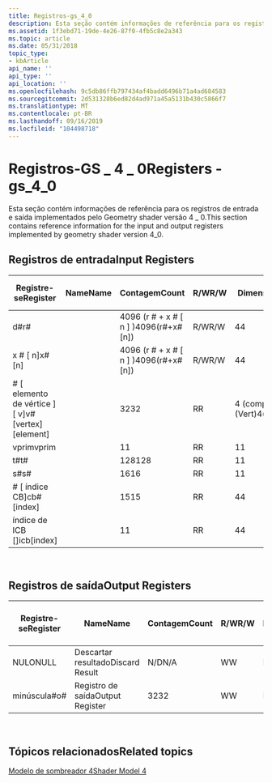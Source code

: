 ```yaml
---
title: Registros-gs_4_0
description: Esta seção contém informações de referência para os registros de entrada e saída implementados pelo Geometry shader versão 4 \_ 0.
ms.assetid: 1f3ebd71-19de-4e26-87f0-4fb5c8e2a343
ms.topic: article
ms.date: 05/31/2018
topic_type:
- kbArticle
api_name: ''
api_type: ''
api_location: ''
ms.openlocfilehash: 9c5db86ffb797434af4badd6496b71a4ad684583
ms.sourcegitcommit: 2d531328b6ed82d4ad971a45a5131b430c5866f7
ms.translationtype: MT
ms.contentlocale: pt-BR
ms.lasthandoff: 09/16/2019
ms.locfileid: "104498718"
---
```

# <a name="registers---gs_4_0"></a><span data-ttu-id="2e12d-103">Registros-GS \_ 4 \_ 0</span><span class="sxs-lookup"><span data-stu-id="2e12d-103">Registers - gs\_4\_0</span></span>

<span data-ttu-id="2e12d-104">Esta seção contém informações de referência para os registros de entrada e saída implementados pelo Geometry shader versão 4 \_ 0.</span><span class="sxs-lookup"><span data-stu-id="2e12d-104">This section contains reference information for the input and output registers implemented by geometry shader version 4\_0.</span></span>

## <a name="input-registers"></a><span data-ttu-id="2e12d-105">Registros de entrada</span><span class="sxs-lookup"><span data-stu-id="2e12d-105">Input Registers</span></span>



| <span data-ttu-id="2e12d-106">Registre-se</span><span class="sxs-lookup"><span data-stu-id="2e12d-106">Register</span></span>                 | <span data-ttu-id="2e12d-107">Name</span><span class="sxs-lookup"><span data-stu-id="2e12d-107">Name</span></span> | <span data-ttu-id="2e12d-108">Contagem</span><span class="sxs-lookup"><span data-stu-id="2e12d-108">Count</span></span>              | <span data-ttu-id="2e12d-109">R/W</span><span class="sxs-lookup"><span data-stu-id="2e12d-109">R/W</span></span> | <span data-ttu-id="2e12d-110">Dimensão</span><span class="sxs-lookup"><span data-stu-id="2e12d-110">Dimension</span></span>        | <span data-ttu-id="2e12d-111">Indexável por r\#</span><span class="sxs-lookup"><span data-stu-id="2e12d-111">Indexable by r\#</span></span> | <span data-ttu-id="2e12d-112">Padrões</span><span class="sxs-lookup"><span data-stu-id="2e12d-112">Defaults</span></span> | <span data-ttu-id="2e12d-113">Requer DCL</span><span class="sxs-lookup"><span data-stu-id="2e12d-113">Requires DCL</span></span> |
|--------------------------|------|--------------------|-----|------------------|------------------|----------|--------------|
| <span data-ttu-id="2e12d-114">d\#</span><span class="sxs-lookup"><span data-stu-id="2e12d-114">r\#</span></span>                      |      | <span data-ttu-id="2e12d-115">4096 (r \# + x \# \[ n \] )</span><span class="sxs-lookup"><span data-stu-id="2e12d-115">4096(r\#+x\#\[n\])</span></span> | <span data-ttu-id="2e12d-116">R/W</span><span class="sxs-lookup"><span data-stu-id="2e12d-116">R/W</span></span> | <span data-ttu-id="2e12d-117">4</span><span class="sxs-lookup"><span data-stu-id="2e12d-117">4</span></span>                | <span data-ttu-id="2e12d-118">Não</span><span class="sxs-lookup"><span data-stu-id="2e12d-118">No</span></span>               | <span data-ttu-id="2e12d-119">Nenhum</span><span class="sxs-lookup"><span data-stu-id="2e12d-119">None</span></span>     | <span data-ttu-id="2e12d-120">Yes</span><span class="sxs-lookup"><span data-stu-id="2e12d-120">Yes</span></span>          |
| <span data-ttu-id="2e12d-121">x \# \[ n\]</span><span class="sxs-lookup"><span data-stu-id="2e12d-121">x\#\[n\]</span></span>                 |      | <span data-ttu-id="2e12d-122">4096 (r \# + x \# \[ n \] )</span><span class="sxs-lookup"><span data-stu-id="2e12d-122">4096(r\#+x\#\[n\])</span></span> | <span data-ttu-id="2e12d-123">R/W</span><span class="sxs-lookup"><span data-stu-id="2e12d-123">R/W</span></span> | <span data-ttu-id="2e12d-124">4</span><span class="sxs-lookup"><span data-stu-id="2e12d-124">4</span></span>                | <span data-ttu-id="2e12d-125">Sim</span><span class="sxs-lookup"><span data-stu-id="2e12d-125">Yes</span></span>              | <span data-ttu-id="2e12d-126">Nenhum</span><span class="sxs-lookup"><span data-stu-id="2e12d-126">None</span></span>     | <span data-ttu-id="2e12d-127">Yes</span><span class="sxs-lookup"><span data-stu-id="2e12d-127">Yes</span></span>          |
| <span data-ttu-id="2e12d-128">\# \[ elemento de vértice \] \[ v\]</span><span class="sxs-lookup"><span data-stu-id="2e12d-128">v\#\[vertex\]\[element\]</span></span> |      | <span data-ttu-id="2e12d-129">32</span><span class="sxs-lookup"><span data-stu-id="2e12d-129">32</span></span>                 | <span data-ttu-id="2e12d-130">R</span><span class="sxs-lookup"><span data-stu-id="2e12d-130">R</span></span>   | <span data-ttu-id="2e12d-131">4 (comp.) \* 6 (Vert)</span><span class="sxs-lookup"><span data-stu-id="2e12d-131">4(comp)\*6(vert)</span></span> | <span data-ttu-id="2e12d-132">Yes</span><span class="sxs-lookup"><span data-stu-id="2e12d-132">Yes</span></span>              | <span data-ttu-id="2e12d-133">Nenhum</span><span class="sxs-lookup"><span data-stu-id="2e12d-133">None</span></span>     | <span data-ttu-id="2e12d-134">Yes</span><span class="sxs-lookup"><span data-stu-id="2e12d-134">Yes</span></span>          |
| <span data-ttu-id="2e12d-135">vprim</span><span class="sxs-lookup"><span data-stu-id="2e12d-135">vprim</span></span>                    |      | <span data-ttu-id="2e12d-136">1</span><span class="sxs-lookup"><span data-stu-id="2e12d-136">1</span></span>                  | <span data-ttu-id="2e12d-137">R</span><span class="sxs-lookup"><span data-stu-id="2e12d-137">R</span></span>   | <span data-ttu-id="2e12d-138">1</span><span class="sxs-lookup"><span data-stu-id="2e12d-138">1</span></span>                | <span data-ttu-id="2e12d-139">Não</span><span class="sxs-lookup"><span data-stu-id="2e12d-139">No</span></span>               | <span data-ttu-id="2e12d-140">Nenhum</span><span class="sxs-lookup"><span data-stu-id="2e12d-140">None</span></span>     | <span data-ttu-id="2e12d-141">Yes</span><span class="sxs-lookup"><span data-stu-id="2e12d-141">Yes</span></span>          |
| <span data-ttu-id="2e12d-142">t\#</span><span class="sxs-lookup"><span data-stu-id="2e12d-142">t\#</span></span>                      |      | <span data-ttu-id="2e12d-143">128</span><span class="sxs-lookup"><span data-stu-id="2e12d-143">128</span></span>                | <span data-ttu-id="2e12d-144">R</span><span class="sxs-lookup"><span data-stu-id="2e12d-144">R</span></span>   | <span data-ttu-id="2e12d-145">1</span><span class="sxs-lookup"><span data-stu-id="2e12d-145">1</span></span>                | <span data-ttu-id="2e12d-146">Não</span><span class="sxs-lookup"><span data-stu-id="2e12d-146">No</span></span>               | <span data-ttu-id="2e12d-147">Nenhum</span><span class="sxs-lookup"><span data-stu-id="2e12d-147">None</span></span>     | <span data-ttu-id="2e12d-148">Yes</span><span class="sxs-lookup"><span data-stu-id="2e12d-148">Yes</span></span>          |
| <span data-ttu-id="2e12d-149">s\#</span><span class="sxs-lookup"><span data-stu-id="2e12d-149">s\#</span></span>                      |      | <span data-ttu-id="2e12d-150">16</span><span class="sxs-lookup"><span data-stu-id="2e12d-150">16</span></span>                 | <span data-ttu-id="2e12d-151">R</span><span class="sxs-lookup"><span data-stu-id="2e12d-151">R</span></span>   | <span data-ttu-id="2e12d-152">1</span><span class="sxs-lookup"><span data-stu-id="2e12d-152">1</span></span>                | <span data-ttu-id="2e12d-153">Não</span><span class="sxs-lookup"><span data-stu-id="2e12d-153">No</span></span>               | <span data-ttu-id="2e12d-154">Nenhum</span><span class="sxs-lookup"><span data-stu-id="2e12d-154">None</span></span>     | <span data-ttu-id="2e12d-155">Yes</span><span class="sxs-lookup"><span data-stu-id="2e12d-155">Yes</span></span>          |
| <span data-ttu-id="2e12d-156">\# \[ índice CB\]</span><span class="sxs-lookup"><span data-stu-id="2e12d-156">cb\#\[index\]</span></span>            |      | <span data-ttu-id="2e12d-157">15</span><span class="sxs-lookup"><span data-stu-id="2e12d-157">15</span></span>                 | <span data-ttu-id="2e12d-158">R</span><span class="sxs-lookup"><span data-stu-id="2e12d-158">R</span></span>   | <span data-ttu-id="2e12d-159">4</span><span class="sxs-lookup"><span data-stu-id="2e12d-159">4</span></span>                | <span data-ttu-id="2e12d-160">Sim (conteúdo)</span><span class="sxs-lookup"><span data-stu-id="2e12d-160">Yes(Contents)</span></span>    | <span data-ttu-id="2e12d-161">Nenhum</span><span class="sxs-lookup"><span data-stu-id="2e12d-161">None</span></span>     | <span data-ttu-id="2e12d-162">Yes</span><span class="sxs-lookup"><span data-stu-id="2e12d-162">Yes</span></span>          |
| <span data-ttu-id="2e12d-163">índice de ICB \[\]</span><span class="sxs-lookup"><span data-stu-id="2e12d-163">icb\[index\]</span></span>             |      | <span data-ttu-id="2e12d-164">1</span><span class="sxs-lookup"><span data-stu-id="2e12d-164">1</span></span>                  | <span data-ttu-id="2e12d-165">R</span><span class="sxs-lookup"><span data-stu-id="2e12d-165">R</span></span>   | <span data-ttu-id="2e12d-166">4</span><span class="sxs-lookup"><span data-stu-id="2e12d-166">4</span></span>                | <span data-ttu-id="2e12d-167">Sim (conteúdo)</span><span class="sxs-lookup"><span data-stu-id="2e12d-167">Yes(Contents)</span></span>    | <span data-ttu-id="2e12d-168">Nenhum</span><span class="sxs-lookup"><span data-stu-id="2e12d-168">None</span></span>     | <span data-ttu-id="2e12d-169">Yes</span><span class="sxs-lookup"><span data-stu-id="2e12d-169">Yes</span></span>          |



 

## <a name="output-registers"></a><span data-ttu-id="2e12d-170">Registros de saída</span><span class="sxs-lookup"><span data-stu-id="2e12d-170">Output Registers</span></span>



| <span data-ttu-id="2e12d-171">Registre-se</span><span class="sxs-lookup"><span data-stu-id="2e12d-171">Register</span></span> | <span data-ttu-id="2e12d-172">Name</span><span class="sxs-lookup"><span data-stu-id="2e12d-172">Name</span></span>            | <span data-ttu-id="2e12d-173">Contagem</span><span class="sxs-lookup"><span data-stu-id="2e12d-173">Count</span></span> | <span data-ttu-id="2e12d-174">R/W</span><span class="sxs-lookup"><span data-stu-id="2e12d-174">R/W</span></span> | <span data-ttu-id="2e12d-175">Dimensão</span><span class="sxs-lookup"><span data-stu-id="2e12d-175">Dimension</span></span> | <span data-ttu-id="2e12d-176">Indexável por r\#</span><span class="sxs-lookup"><span data-stu-id="2e12d-176">Indexable by r\#</span></span> | <span data-ttu-id="2e12d-177">Padrões</span><span class="sxs-lookup"><span data-stu-id="2e12d-177">Defaults</span></span> | <span data-ttu-id="2e12d-178">Requer DCL</span><span class="sxs-lookup"><span data-stu-id="2e12d-178">Requires DCL</span></span> |
|----------|-----------------|-------|-----|-----------|------------------|----------|--------------|
| <span data-ttu-id="2e12d-179">NULO</span><span class="sxs-lookup"><span data-stu-id="2e12d-179">NULL</span></span>     | <span data-ttu-id="2e12d-180">Descartar resultado</span><span class="sxs-lookup"><span data-stu-id="2e12d-180">Discard Result</span></span>  | <span data-ttu-id="2e12d-181">N/D</span><span class="sxs-lookup"><span data-stu-id="2e12d-181">N/A</span></span>   | <span data-ttu-id="2e12d-182">W</span><span class="sxs-lookup"><span data-stu-id="2e12d-182">W</span></span>   | <span data-ttu-id="2e12d-183">N/D</span><span class="sxs-lookup"><span data-stu-id="2e12d-183">N/A</span></span>       | <span data-ttu-id="2e12d-184">N/D</span><span class="sxs-lookup"><span data-stu-id="2e12d-184">N/A</span></span>              | <span data-ttu-id="2e12d-185">N/D</span><span class="sxs-lookup"><span data-stu-id="2e12d-185">N/A</span></span>      | <span data-ttu-id="2e12d-186">Não</span><span class="sxs-lookup"><span data-stu-id="2e12d-186">No</span></span>           |
| <span data-ttu-id="2e12d-187">minúscula\#</span><span class="sxs-lookup"><span data-stu-id="2e12d-187">o\#</span></span>      | <span data-ttu-id="2e12d-188">Registro de saída</span><span class="sxs-lookup"><span data-stu-id="2e12d-188">Output Register</span></span> | <span data-ttu-id="2e12d-189">32</span><span class="sxs-lookup"><span data-stu-id="2e12d-189">32</span></span>    | <span data-ttu-id="2e12d-190">W</span><span class="sxs-lookup"><span data-stu-id="2e12d-190">W</span></span>   | <span data-ttu-id="2e12d-191">N/D</span><span class="sxs-lookup"><span data-stu-id="2e12d-191">N/A</span></span>       | <span data-ttu-id="2e12d-192">N/D</span><span class="sxs-lookup"><span data-stu-id="2e12d-192">N/A</span></span>              | <span data-ttu-id="2e12d-193">4</span><span class="sxs-lookup"><span data-stu-id="2e12d-193">4</span></span>        | <span data-ttu-id="2e12d-194">Sim</span><span class="sxs-lookup"><span data-stu-id="2e12d-194">Yes</span></span>          |



 

## <a name="related-topics"></a><span data-ttu-id="2e12d-195">Tópicos relacionados</span><span class="sxs-lookup"><span data-stu-id="2e12d-195">Related topics</span></span>

<dl> <dt>

[<span data-ttu-id="2e12d-196">Modelo de sombreador 4</span><span class="sxs-lookup"><span data-stu-id="2e12d-196">Shader Model 4</span></span>](dx-graphics-hlsl-sm4.md)
</dt> </dl>

 

 





